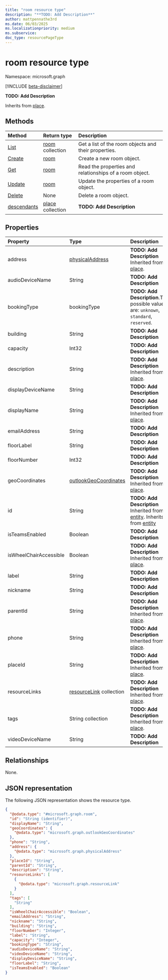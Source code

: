 ```yaml
---
title: "room resource type"
description: "**TODO: Add Description**"
author: mattpennathe3rd
ms.date: 06/03/2025
ms.localizationpriority: medium
ms.subservice:
doc_type: resourcePageType
---
```


# room resource type

Namespace: microsoft.graph

[!INCLUDE [beta-disclaimer](../../includes/beta-disclaimer.md)]

**TODO: Add Description**


Inherits from [place](../resources/place.md).


## Methods
|Method|Return type|Description|
|:---|:---|:---|
|[List](../api/roomlist-list-rooms.md)|[room](../resources/room.md) collection|Get a list of the room objects and their properties.|
|[Create](../api/roomlist-post-rooms.md)|[room](../resources/room.md)|Create a new room object.|
|[Get](../api/room-get.md)|[room](../resources/room.md)|Read the properties and relationships of a room object.|
|[Update](../api/room-update.md)|[room](../resources/room.md)|Update the properties of a room object.|
|[Delete](../api/roomlist-delete-rooms.md)|None|Delete a room object.|
|[descendants](../api/room-descendants.md)|[place](../resources/place.md) collection|**TODO: Add Description**|

## Properties
|Property|Type|Description|
|:---|:---|:---|
|address|[physicalAddress](../resources/physicaladdress.md)|**TODO: Add Description** Inherited from [place](../resources/place.md).|
|audioDeviceName|String|**TODO: Add Description**|
|bookingType|bookingType|**TODO: Add Description**.The possible values are: `unknown`, `standard`, `reserved`.|
|building|String|**TODO: Add Description**|
|capacity|Int32|**TODO: Add Description**|
|description|String|**TODO: Add Description** Inherited from [place](../resources/place.md).|
|displayDeviceName|String|**TODO: Add Description**|
|displayName|String|**TODO: Add Description** Inherited from [place](../resources/place.md).|
|emailAddress|String|**TODO: Add Description**|
|floorLabel|String|**TODO: Add Description**|
|floorNumber|Int32|**TODO: Add Description**|
|geoCoordinates|[outlookGeoCoordinates](../resources/outlookgeocoordinates.md)|**TODO: Add Description** Inherited from [place](../resources/place.md).|
|id|String|**TODO: Add Description** Inherited from [entity](../resources/entity.md). Inherits from [entity](../resources/entity.md)|
|isTeamsEnabled|Boolean|**TODO: Add Description**|
|isWheelChairAccessible|Boolean|**TODO: Add Description** Inherited from [place](../resources/place.md).|
|label|String|**TODO: Add Description**|
|nickname|String|**TODO: Add Description**|
|parentId|String|**TODO: Add Description** Inherited from [place](../resources/place.md).|
|phone|String|**TODO: Add Description** Inherited from [place](../resources/place.md).|
|placeId|String|**TODO: Add Description** Inherited from [place](../resources/place.md).|
|resourceLinks|[resourceLink](../resources/resourcelink.md) collection|**TODO: Add Description** Inherited from [place](../resources/place.md).|
|tags|String collection|**TODO: Add Description** Inherited from [place](../resources/place.md).|
|videoDeviceName|String|**TODO: Add Description**|

## Relationships
None.

## JSON representation
The following JSON representation shows the resource type.
<!-- {
  "blockType": "resource",
  "keyProperty": "id",
  "@odata.type": "microsoft.graph.room",
  "baseType": "microsoft.graph.place",
  "openType": false
}
-->
``` json
{
  "@odata.type": "#microsoft.graph.room",
  "id": "String (identifier)",
  "displayName": "String",
  "geoCoordinates": {
    "@odata.type": "microsoft.graph.outlookGeoCoordinates"
  },
  "phone": "String",
  "address": {
    "@odata.type": "microsoft.graph.physicalAddress"
  },
  "placeId": "String",
  "parentId": "String",
  "description": "String",
  "resourceLinks": [
    {
      "@odata.type": "microsoft.graph.resourceLink"
    }
  ],
  "tags": [
    "String"
  ],
  "isWheelChairAccessible": "Boolean",
  "emailAddress": "String",
  "nickname": "String",
  "building": "String",
  "floorNumber": "Integer",
  "label": "String",
  "capacity": "Integer",
  "bookingType": "String",
  "audioDeviceName": "String",
  "videoDeviceName": "String",
  "displayDeviceName": "String",
  "floorLabel": "String",
  "isTeamsEnabled": "Boolean"
}
```

